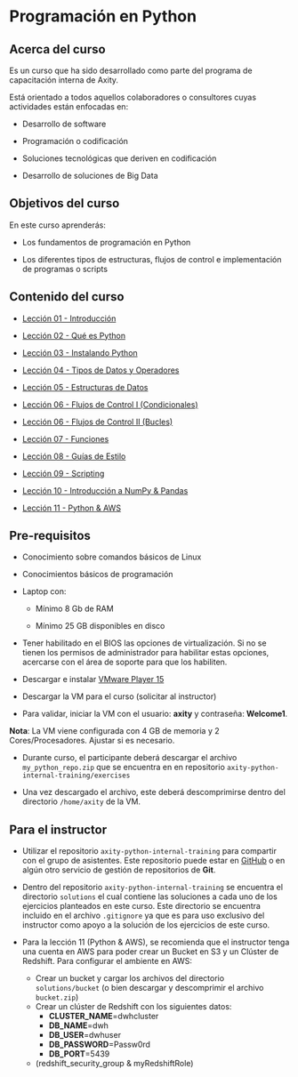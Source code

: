 # Programación en Python

## Acerca del curso

Es un curso que ha sido desarrollado como parte del programa de capacitación interna de Axity.

Está orientado a todos aquellos colaboradores o consultores cuyas actividades están enfocadas en:

- Desarrollo de software

- Programación o codificación

- Soluciones tecnológicas que deriven en codificación

- Desarrollo de soluciones de Big Data


## Objetivos del curso

En este curso aprenderás:

- Los fundamentos de programación en Python

- Los diferentes tipos de estructuras, flujos de control e implementación de programas o scripts

## Contenido del curso

- [Lección 01 - Introducción](Lecci%C3%B3n%2001%20-%20Introducci%C3%B3n.md)

- [Lección 02 - Qué es Python](Lecci%C3%B3n%2002%20-%20Qu%C3%A9%20es%20Python.md)

- [Lección 03 - Instalando Python](Lecci%C3%B3n%2003%20-%20Instalando%20Python.md)

- [Lección 04 - Tipos de Datos y Operadores](Lecci%C3%B3n%2004%20-%20Tipos%20de%20Datos%20y%20Operadores.md)

- [Lección 05 - Estructuras de Datos](Lecci%C3%B3n%2005%20-%20Estructuras%20de%20Datos.md)

- [Lección 06 - Flujos de Control I (Condicionales)](Lecci%C3%B3n%2006%20-%20Flujos%20de%20Control%20I.md)

- [Lección 06 - Flujos de Control II (Bucles)](Lecci%C3%B3n%2006%20-%20Flujos%20de%20Control%20II.md)

- [Lección 07 - Funciones](Lecci%C3%B3n%2007%20-%20Funciones.md)

- [Lección 08 - Guías de Estilo](Lecci%C3%B3n%2008%20-%20Gu%C3%ADas%20de%20Estilo.md)

- [Lección 09 - Scripting](Lecci%C3%B3n%2009%20-%20Scripting.md)

- [Lección 10 - Introducción a NumPy & Pandas](Lecci%C3%B3n%2010%20-%20Introducci%C3%B3n%20a%20NumPy%20&%20Pandas.md)

- [Lección 11 - Python & AWS](Lecci%C3%B3n%2011%20-%20Python%20&%20AWS%20-%20Redshift.md)

## Pre-requisitos

- Conocimiento sobre comandos básicos de Linux

- Conocimientos básicos de programación

- Laptop con:

    - Mínimo 8 Gb de RAM

    - Mínimo 25 GB disponibles en disco

- Tener habilitado en el BIOS las opciones de virtualización. Si no se tienen los permisos de administrador para habilitar estas opciones, acercarse con el área de soporte para que los habiliten.

- Descargar e instalar [VMware Player 15](https://www.vmware.com/go/downloadworkstationplayer)

- Descargar la VM para el curso (solicitar al instructor)

- Para validar, iniciar la VM con el usuario: **axity** y contraseña: **Welcome1**.

**Nota**: La VM viene configurada con 4 GB de memoria y 2 Cores/Procesadores. Ajustar si es necesario.

- Durante curso, el participante deberá descargar el archivo `my_python_repo.zip` que se encuentra en en repositorio `axity-python-internal-training/exercises`

- Una vez descargado el archivo, este deberá descomprimirse dentro del directorio `/home/axity` de la VM.

## Para el instructor

- Utilizar el repositorio `axity-python-internal-training` para compartir con el grupo de asistentes. Este repositorio puede estar en [GitHub](https://github.com) o en algún otro servicio de gestión de repositorios de **Git**.

- Dentro del repositorio `axity-python-internal-training` se encuentra el directorio `solutions` el cual contiene las soluciones a cada uno de los ejercicios planteados en este curso. Este directorio se encuentra incluido en el archivo `.gitignore` ya que es para uso exclusivo del instructor como apoyo a la solución de los ejercicios de este curso.
- Para la lección 11 (Python & AWS), se recomienda que el instructor tenga una cuenta en AWS para poder crear un Bucket en S3 y un Clúster de Redshift. Para configurar el ambiente en AWS:
	- Crear un bucket y cargar los archivos del directorio `solutions/bucket` (o bien descargar y descomprimir el archivo `bucket.zip`)
	- Crear un clúster de Redshift con los siguientes datos:
		- **CLUSTER_NAME**=dwhcluster
		- **DB_NAME**=dwh
		- **DB_USER**=dwhuser
		- **DB_PASSWORD**=Passw0rd
		- **DB_PORT**=5439
    - (redshift_security_group & myRedshiftRole)
